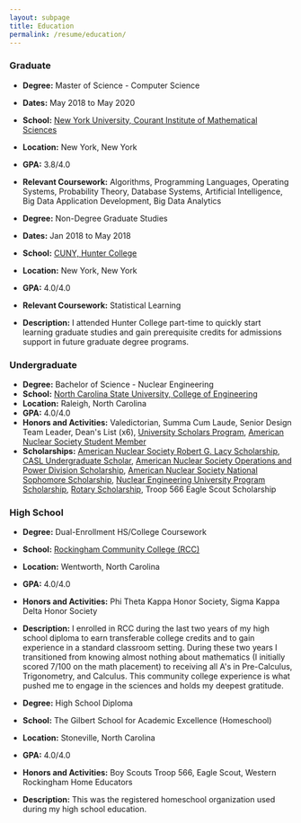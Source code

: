 ```yaml
---
layout: subpage
title: Education
permalink: /resume/education/
---
```



### Graduate <a name="graduate"></a>

* **Degree:** Master of Science - Computer Science
* **Dates:** May 2018 to May 2020
* **School:** [New York University, Courant Institute of Mathematical Sciences]( https://cs.nyu.edu/home/index.html )
* **Location:** New York, New York
* **GPA:** 3.8/4.0
* **Relevant Coursework:** Algorithms, Programming Languages, Operating Systems, Probability Theory, Database Systems, Artificial Intelligence, Big Data Application Development, Big Data Analytics

* **Degree:** Non-Degree Graduate Studies
* **Dates:** Jan 2018 to May 2018
* **School:** [CUNY, Hunter College]( https://hunter.cuny.edu/ )
* **Location:** New York, New York
* **GPA:** 4.0/4.0
* **Relevant Coursework:** Statistical Learning
* **Description:** I attended Hunter College part-time to quickly start learning graduate studies and gain prerequisite credits for admissions support in future graduate degree programs.

### Undergraduate <a name="undergraduate"></a>

* **Degree:** Bachelor of Science - Nuclear Engineering
* **School:** [North Carolina State University, College of Engineering]( https://www.ncsu.edu/ )
* **Location:** Raleigh, North Carolina
* **GPA:** 4.0/4.0
* **Honors and Activities:** Valedictorian, Summa Cum Laude, Senior Design Team Leader, Dean's List (x6), [University Scholars Program]( https://scholars.dasa.ncsu.edu/ ), [American Nuclear Society Student Member]( http://www.ans.org/ )
* **Scholarships:** [American Nuclear Society Robert G. Lacy Scholarship]( http://www.ans.org/honors/scholarships/programs/ ), [CASL Undergraduate Scholar]( https://www.casl.gov/ ), [American Nuclear Society Operations and Power Division Scholarship]( http://www.ans.org/honors/scholarships/programs/ ), [American Nuclear Society National Sophomore Scholarship]( http://www.ans.org/honors/scholarships/programs/ ), [Nuclear Engineering University Program Scholarship]( https://neup.inl.gov/SitePages/Home.aspx ), [Rotary Scholarship]( https://www.rotary.org/en/our-programs/scholarships ), Troop 566 Eagle Scout Scholarship

### High School <a name="highschool"></a>

* **Degree:** Dual-Enrollment HS/College Coursework
* **School:** [Rockingham Community College (RCC)]( http://www.rockinghamcc.edu/ )
* **Location:** Wentworth, North Carolina
* **GPA:** 4.0/4.0
* **Honors and Activities:** Phi Theta Kappa Honor Society, Sigma Kappa Delta Honor Society
* **Description:** I enrolled in RCC during the last two years of my high school diploma to earn transferable college credits and to gain experience in a standard classroom setting. During these two years I transitioned from knowing almost nothing about mathematics (I initially scored 7/100 on the math placement) to receiving all A's in Pre-Calculus, Trigonometry, and Calculus. This community college experience is what pushed me to engage in the sciences and holds my deepest gratitude.

* **Degree:** High School Diploma
* **School:** The Gilbert School for Academic Excellence (Homeschool)
* **Location:** Stoneville, North Carolina
* **GPA:** 4.0/4.0
* **Honors and Activities:** Boy Scouts Troop 566, Eagle Scout, Western Rockingham Home Educators
* **Description:** This was the registered homeschool organization used during my high school education.



